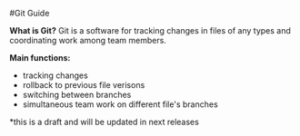 #Git Guide

**What is Git?**
Git is a software for tracking changes in files of any types and coordinating work among team members.

**Main functions:**
* tracking changes
* rollback to previous file verisons
* switching between branches
* simultaneous team work on different file's branches


*this is a draft and will be updated in next releases